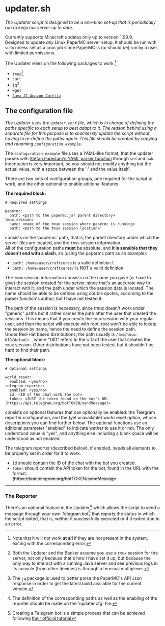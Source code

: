 # updater.sh

_The Updater script is designed to be a one-time set-up that is periodically run to keep our server up to date._

Currently supports Minecraft updates only up to version 1.99.9.\
Designed to update _any_ Linux PaperMC server setup. It should be run with `sudo` unless set as a cron job since PaperMC is (or should be) run by a user with limited permissions.

The Updater relies on the following packages to work:[^1]

 - `tmux`[^2]
 - `curl`
 - `jq`[^3]
 - `wget`
 - [`Java 21 Amazon Coretto`](https://docs.aws.amazon.com/corretto/latest/corretto-21-ug/downloads-list.html)

[^1]:Note that it will not work **at all** if they are not present in the system, exiting with the corresponding error.
[^2]:Both the Updater and the Backer assume you use a `tmux` session for the server, not only because that's how _I_ have set it up, but because the only way to interact with a running Java server and see previous logs in its console (from other devices) is through a terminal multiplexer.
[^3]:The `jq` package is used to better parse the PaperMC's API Json response in order to get the latest build available for the current version.


## The configuration file

*The Updater uses the `updater.conf` file, which is in charge of defining the paths specific to each setup to best adapt to it. The reason behind using a separate file for this purpose is to seamlessly update the script without having to re-define the paths again. This file should be created by copying and renaming `configuration.example`.*

The `configuration.example` file uses a YAML-like format, that the updater parses with [Stefan Farestam's YAML parser function](https://stackoverflow.com/questions/5014632/how-can-i-parse-a-yaml-file-from-a-linux-shell-script/21189044#21189044) through `sed` and `awk`.
Indentation is very important, so you should not modify anything but the actual value, with a space between the ':' and the value itself.

There are two sets of configuration groups, one required for the script to work, and the other optional to enable aditional features.

**The required block:**
```
# Required settings

papermc:  
  path: <path to the papermc.jar parent directory>
tmux_session:
  name: <name of the tmux session where papermc is running>
  path: <path to the tmux session location>'
```
consists on the 'papermc' path, that is, the parent directory under which the server files are located, and the `tmux` session information.\
All of the configuration paths **must** be absolute, and **it is sensible that they doesn't end with a slash**, so (using the papermc path as an example):

 - `path: /home/user/craftceres` is a valid definition.\
 - `path: /home/user/craftceres/` is NOT a valid definition.

The `tmux` session information consists on the name you gave (or have to give) the session created for the server, since that's an accurate way to interact with it, and the path under which the session data is located. The name should be able to be defined using double quotes, according to the parser function's author, but I have not tested it.

The path of the session is necessary, since tmux doesn't work under "generic" paths but it rather names the path after the user that created the sessions. This means that if you create the `tmux` session with your regular user, and then the script will execute with root, root won't be able to locate the session by name, hence the need to define the session path.\
Under Red-Hat based distributions, the path usually is `/tmp/tmux-UID/default `, where "UID" refers to the UID of the user that created the `tmux` session. Other distributions have not been tested, but it shouldn't be hard to find their path.

**The optional block:**
```
# Optional settings

world_reset:
  enabled: <yes/no>
telegram_reporter:
  enabled: <yes/no>
  id: <ID of the chat with the bot>
  token: <JUST the token found on the bot's URL (https://api.telegram.org/botTOKEN/sendMessage)>
```
consists on optional features that can optionally be enabled: the Telegram reporter configuration, and the (yet unavailable) world reset option, whose descriptions you can find further below. The optional functions use an aditional parameter "enabled" to indicate wether to use it or not. The only understood value is "yes", and anything else including a blank space will be understood as not enabled.

The telegram reporter (described below), if enabled, needs all elements to be properly set in order for it to work.

- `id` should contain the ID of the chat with the bot you created.
- `token` should contain the API token for the bot, found in the URL with the format:\
~~(https://)api.telegram.org/bot~~TOKEN/~~sendMessage~~

---

### The Reporter

There's an optional feature in the Updater[^4] which allows the script to send a message through your own Telegram bot[^5] that reports the status in which the script exited, that is, wether it successfully executed or if it exited due to an error.

[^4]:The definition of the corresponding paths as well as the enabling of the reporter should be made on the 'updater.cfg' file.
[^5]:Creating a Telegram bot is a simple process that can be achieved following [their official tutorial](https://core.telegram.org/bots/tutorial)
